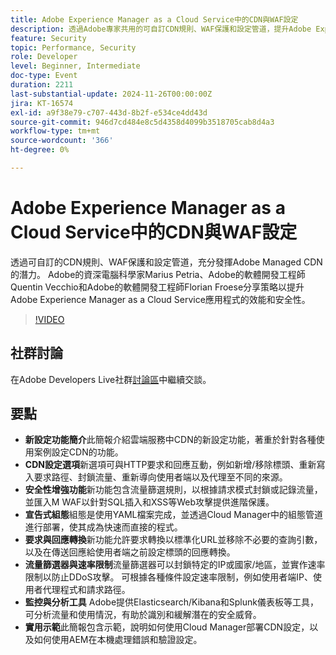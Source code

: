 ```yaml
---
title: Adobe Experience Manager as a Cloud Service中的CDN與WAF設定
description: 透過Adobe專家共用的可自訂CDN規則、WAF保護和設定管道，提升Adobe Experience Manager as a Cloud Service應用程式的效能和安全性。
feature: Security
topic: Performance, Security
role: Developer
level: Beginner, Intermediate
doc-type: Event
duration: 2211
last-substantial-update: 2024-11-26T00:00:00Z
jira: KT-16574
exl-id: a9f38e79-c707-443d-8b2f-e534ce4dd43d
source-git-commit: 946d7cd484e8c5d4358d4099b3518705cab8d4a3
workflow-type: tm+mt
source-wordcount: '366'
ht-degree: 0%

---
```


# Adobe Experience Manager as a Cloud Service中的CDN與WAF設定

透過可自訂的CDN規則、WAF保護和設定管道，充分發揮Adobe Managed CDN的潛力。 Adobe的資深電腦科學家Marius Petria、Adobe的軟體開發工程師Quentin Vecchio和Adobe的軟體開發工程師Florian Froese分享策略以提升Adobe Experience Manager as a Cloud Service應用程式的效能和安全性。

>[!VIDEO](https://video.tv.adobe.com/v/3440401/?learn=on&enablevpops)

## 社群討論

在Adobe Developers Live社群[討論區](https://adobe.ly/3O0TyYa)中繼續交談。

## 要點

* **新設定功能簡介**&#x200B;此簡報介紹雲端服務中CDN的新設定功能，著重於針對各種使用案例設定CDN的功能。
* **CDN設定選項**&#x200B;新選項可與HTTP要求和回應互動，例如新增/移除標頭、重新寫入要求路徑、封鎖流量、重新導向使用者端以及代理至不同的來源。
* **安全性增強功能**&#x200B;新功能包含流量篩選規則，以根據請求模式封鎖或記錄流量，並匯入M WAF以針對SQL插入和XSS等Web攻擊提供進階保護。
* **宣告式組態**&#x200B;組態是使用YAML檔案完成，並透過Cloud Manager中的組態管道進行部署，使其成為快速而直接的程式。
* **要求與回應轉換**&#x200B;新功能允許要求轉換以標準化URL並移除不必要的查詢引數，以及在傳送回應給使用者端之前設定標頭的回應轉換。
* **流量篩選器與速率限制**&#x200B;流量篩選器可以封鎖特定的IP或國家/地區，並實作速率限制以防止DDoS攻擊。 可根據各種條件設定速率限制，例如使用者端IP、使用者代理程式和請求路徑。
* **監控與分析工具** Adobe提供Elasticsearch/Kibana和Splunk儀表板等工具，可分析流量和使用情況，有助於識別和緩解潛在的安全威脅。
* **實用示範**&#x200B;此簡報包含示範，說明如何使用Cloud Manager部署CDN設定，以及如何使用AEM在本機處理錯誤和驗證設定。
